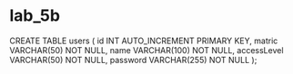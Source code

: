 # lab_5b
CREATE TABLE users (
    id INT AUTO_INCREMENT PRIMARY KEY,
    matric VARCHAR(50) NOT NULL,
    name VARCHAR(100) NOT NULL,
    accessLevel VARCHAR(50) NOT NULL,
    password VARCHAR(255) NOT NULL
);
